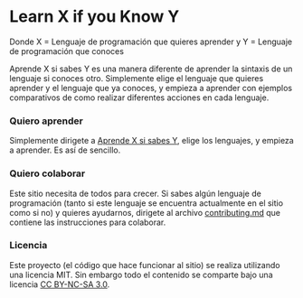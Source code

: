 # Learn X if you Know Y

Donde X = Lenguaje de programación que quieres aprender y Y = Lenguaje  de programación que conoces

Aprende X si sabes Y es una manera diferente de aprender la sintaxis de un lenguaje si conoces otro. Simplemente elige el lenguaje que quieres aprender y el lenguaje que ya conoces, y empieza a aprender con ejemplos comparativos de como realizar diferentes acciones en cada lenguaje.

### Quiero aprender

Simplemente dirigete a [Aprende X si sabes Y](https://gersonlazaro.com/aprende-x-si-sabes-y/index.html), elige los lenguajes, y empieza a aprender. Es así de sencillo.

### Quiero colaborar

Este sitio necesita de todos para crecer. Si sabes algún lenguaje de programación (tanto si este lenguaje se encuentra actualmente en el sitio como si no) y quieres ayudarnos, dirigete al archivo [contributing.md](contributing.md) que contiene las instrucciones para colaborar.

### Licencia

Este proyecto (el código que hace funcionar al sitio) se realiza utilizando una licencia MIT. Sin embargo todo el contenido se comparte bajo una licencia [CC BY-NC-SA 3.0](https://creativecommons.org/licenses/by-nc-sa/3.0/es/).
